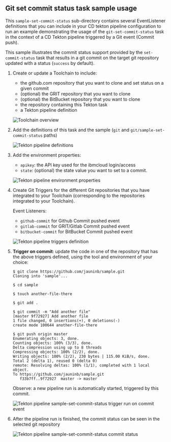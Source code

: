 ## Git set commit status task sample usage ##

This `sample-set-commit-status` sub-directory contains several EventListener definitions that you can include in your CD tekton pipeline configuration to run an example demonstrating the usage of the `git-set-commit-status` task in the context of a CD Tekton pipeline triggered by a Git event (Commit push).

This sample illustrates the commit status support provided by the `set-commit-status` task that results in a git commit on the target git repository updated with a status (`success` by default).

1) Create or update a Toolchain to include:

   - the github.com repository that you want to clone and set status on a given commit
   - (optional) the GRIT repository that you want to clone
   - (optional) the BitBucket repository that you want to clone
   - the repository containing this Tekton task
   - a Tekton pipeline definition

   ![Toolchain overview](./images/sample-set-commit-status-toolchain-overview.png)

2) Add the definitions of this task and the sample (`git` and `git/sample-set-commit-status` paths)

   ![Tekton pipeline definitions](./images/sample-set-commit-status-tekton-pipeline-definitions.png)

3) Add the environment properties:

   - `apikey`: the API key used for the ibmcloud login/access
   - `state`: (optional) the state value you want to set to a commit. 

   ![Tekton pipeline environment properties](./images/sample-set-commit-status-tekton-pipeline-environment-properties.png)

4) Create Git Triggers for the different Git repositories that you have integrated to your Toolchain (corresponding to the repositories integrated to your Toolchain).
   
   Event Listeners:
    - `github-commit` for Github Commit pushed event
    - `gitlab-commit` for GRIT/Gitlab Commit pushed event
    - `bitbucket-commit` for BitBucket Commit pushed event

   ![Tekton pipeline triggers definition](./images/sample-set-commit-status-tekton-pipeline-triggers.png)


5) **Trigger on commit**: update the code in one of the repository that has the above triggers defined, using the tool and environment of your choice:
  
   ```
   $ git clone https://github.com/jauninb/sample.git
   Cloning into 'sample'...

   $ cd sample

   $ touch another-file-there

   $ git add .

   $ git commit -m "Add another file"
   [master 9f72927] Add another file
   1 file changed, 0 insertions(+), 0 deletions(-)
   create mode 100644 another-file-there

   $ git push origin master
   Enumerating objects: 3, done.
   Counting objects: 100% (3/3), done.
   Delta compression using up to 8 threads
   Compressing objects: 100% (2/2), done.
   Writing objects: 100% (2/2), 230 bytes | 115.00 KiB/s, done.
   Total 2 (delta 1), reused 0 (delta 0)
   remote: Resolving deltas: 100% (1/1), completed with 1 local object.
   To https://github.com/jauninb/sample.git
      f33b7ff..9f72927  master -> master
   ```

   Observe: a new pipeline run is automatically started, triggered by this commit.

   ![Tekton pipeline sample-set-commit-status trigger run on commit event](./images/sample-set-commit-status-trigger-github-commit-event-run.png)

6) After the pipeline run is finished, the commit status can be seen in the selected git repository

   ![Tekton pipeline sample-set-commit-status commit status](./images/sample-set-commit-status-trigger-github-commit-status.png)
